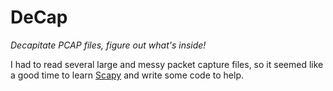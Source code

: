 # DeCap

*Decapitate PCAP files, figure out what's inside!*

I had to read several large and messy packet capture files, so it seemed like a good time to learn [Scapy](http://www.secdev.org/projects/scapy) and write some code to help. 
